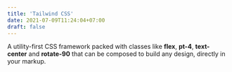 ```yaml
---
title: 'Tailwind CSS'
date: 2021-07-09T11:24:04+07:00
draft: false
---
```


A utility-first CSS framework packed with classes like **flex**, **pt-4**, **text-center** and **rotate-90** that can be composed to build any design, directly in your markup.
